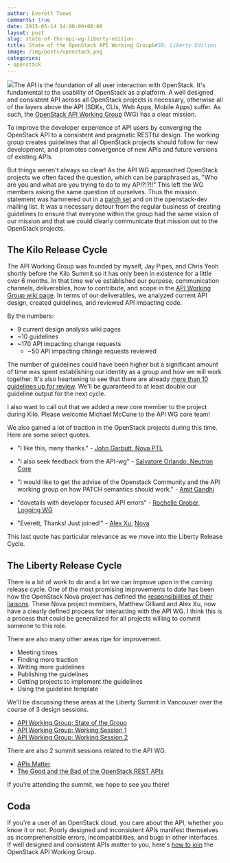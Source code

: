 ```yaml
---
author: Everett Toews
comments: true
date: 2015-05-14 14:00:00+00:00
layout: post
slug: state-of-the-api-wg-liberty-edition
title: State of the OpenStack API Working Group&#58; Liberty Edition
image: /img/posts/openstack.png
categories:
- openstack
---
```


<img class="img-right" src="{{ page.image }}"/>The API is the foundation of all user interaction with OpenStack. It's fundamental to the usability of OpenStack as a platform. A well designed and consistent API across all OpenStack projects is necessary, otherwise all of the layers above the API (SDKs, CLIs, Web Apps, Mobile Apps) suffer. As such, the [OpenStack API Working Group](http://specs.openstack.org/openstack/api-wg/) (WG) has a clear mission.

To improve the developer experience of API users by converging the OpenStack API to a consistent and pragmatic RESTful design. The working group creates guidelines that all OpenStack projects should follow for new development, and promotes convergence of new APIs and future versions of existing APIs.

<!--more-->

But things weren't always so clear! As the API WG approached OpenStack projects we often faced the question, which can be paraphrased as, "Who are you and what are you trying to do to my API?!?!!" This left the WG members asking the same question of ourselves. Thus the mission statement was hammered out in a [patch set](https://review.openstack.org/#/c/155911/) and on the openstack-dev mailing list. It was a necessary detour from the regular business of creating guidelines to ensure that everyone within the group had the same vision of our mission and that we could clearly communicate that mission out to the OpenStack projects.

## The Kilo Release Cycle

The API Working Group was founded by myself, Jay Pipes, and Chris Yeoh shortly before the Kilo Summit so it has only been in existence for a little over 6 months. In that time we've established our purpose, communication channels, deliverables, how to contribute, and scope in the [API Working Group wiki page](https://wiki.openstack.org/wiki/API_Working_Group). In terms of our deliverables, we analyzed current API design, created guidelines, and reviewed API impacting code.

By the numbers:

* 9 current design analysis wiki pages
* ~10 guidelines
* ~170 API impacting change requests
  * ~50 API impacting change requests reviewed

The number of guidelines could have been higher but a significant amount of time was spent establishing our identity as a group and how we will work together. It's also heartening to see that there are already [more than 10 guidelines up for review](https://review.openstack.org/#/q/status:open+project:openstack/api-wg,n,z). We'll be guaranteed to at least double our guideline output for the next cycle.

I also want to call out that we added a new core member to the project during Kilo. Please welcome Michael McCune to the API WG core team!

We also gained a lot of traction in the OpenStack projects during this time. Here are some select quotes.

* "I like this, many thanks." - [John Garbutt, Nova PTL](https://review.openstack.org/#/c/155620/)

* "I also seek feedback from the API-wg" - [Salvatore Orlando, Neutron Core](http://lists.openstack.org/pipermail/openstack-dev/2015-May/063366.html)

* "I would like to get the advise of the Openstack Community and the API working group on how PATCH semantics should work." - [Amit Gandhi](http://lists.openstack.org/pipermail/openstack-dev/2014-December/052878.html)

* "dovetails with developer focused API errors" - [Rochelle Grober, Logging WG](http://lists.openstack.org/pipermail/openstack-dev/2015-April/061258.html)

* "Everett, Thanks! Just joined!" - [Alex Xu](http://lists.openstack.org/pipermail/openstack-dev/2015-May/063136.html), [Nova](https://wiki.openstack.org/wiki/Nova/APIWGLiaisons)

This last quote has particular relevance as we move into the Liberty Release Cycle.

## The Liberty Release Cycle

There is a lot of work to do and a lot we can improve upon in the coming release cycle. One of the most promising improvements to date has been how the OpenStack Nova project has defined the [responsibilities of their liaisons](https://wiki.openstack.org/wiki/Nova/APIWGLiaisons). These Nova project members, Matthew Gilliard and Alex Xu, now have a clearly defined process for interacting with the API WG. I think this is a process that could be generalized for all projects willing to commit someone to this role.

There are also many other areas ripe for improvement.

* Meeting times
* Finding more traction
* Writing more guidelines
* Publishing the guidelines
* Getting projects to implement the guidelines
* Using the guideline template

We'll be discussing these areas at the Liberty Summit in Vancouver over the course of 3 design sessions.

* [API Working Group: State of the Group](https://libertydesignsummit.sched.org/event/e14d84514003140fe30e984027299a44)
* [API Working Group: Working Session 1](https://libertydesignsummit.sched.org/event/3fe7ba65fed52540e6116f7bee2392a6)
* [API Working Group: Working Session 2](https://libertydesignsummit.sched.org/event/c02c575cd390b71d5e17a3f27f6b5806)

There are also 2 summit sessions related to the API WG.

* [APIs Matter](https://libertydesignsummit.sched.org/event/bf6f86afe58148a96ab9d1dd0d30a554)
* [The Good and the Bad of the OpenStack REST APIs](https://libertydesignsummit.sched.org/event/602a2acdca6f546cef89dc0c4356e3d8)

If you're attending the summit, we hope to see you there!

## Coda

If you're a user of an OpenStack cloud, you care about the API, whether you know it or not. Poorly designed and inconsistent APIs manifest themselves as incomprehensible errors, incompatibilities, and bugs in other interfaces. If well designed and consistent APIs matter to you, here's [how to join](https://wiki.openstack.org/wiki/API_Working_Group#How_to_Join) the OpenStack API Working Group.
